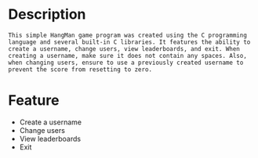 # Description
```This simple HangMan game program was created using the C programming language and several built-in C libraries. It features the ability to create a username, change users, view leaderboards, and exit. When creating a username, make sure it does not contain any spaces. Also, when changing users, ensure to use a previously created username to prevent the score from resetting to zero.```
# Feature
<ul>
  <li>Create a username</li>
  <li>Change users</li>
  <li>View leaderboards</li>
  <li>Exit</li>
</ul>
